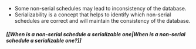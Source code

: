- Some non-serial schedules may lead to inconsistency of the database.
- Serializability is a concept that helps to identify which non-serial schedules are correct and will maintain the consistency of the database.
#### *[[When  is a non-serial schedule a serializable one|When  is a non-serial schedule a serializable one?]]*

